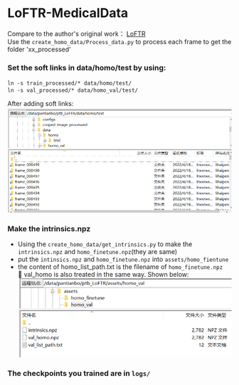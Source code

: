 # LoFTR-MedicalData
Compare to the author's original work： [LoFTR](https://github.com/zju3dv/LoFTR#readme)  
Use the `create_homo_data/Process_data.py` to process each frame to get the folder 'xx_processed'  
### Set the soft links in data/homo/test by using:  
```shell
ln -s train_processed/* data/homo/test/
ln -s val_processed/* data/homo_val/test/
```
After adding soft links:
![demo_vid](assets/soft-links.PNG)  

### Make the intrinsics.npz  
- Using the `create_homo_data/get_intrinsics.py` to make the `intrinsics.npz` and `homo_finetune.npz`(they are same)  
- put the `intinsics.npz` and `homo_finetune.npz` into `assets/homo_fientune`  
- the content of homo_list_path.txt is the filename of `homo_finetune.npz`  
:triangular_flag_on_post: val_homo is also treated in the same way. Shown below:
![intrinsic](assets/val_intrinsic.PNG)
### The checkpoints you trained are in `logs/`
